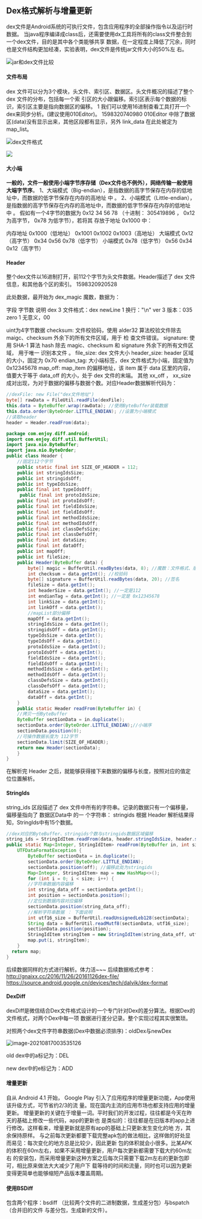 ## Dex格式解析与增量更新

dex文件是Android系统的可执行文件，包含应用程序的全部操作指令以及运行时数据。
当java程序编译成class后，还需要使用dx工具将所有的class文件整合到一个dex文件，目的是其中各个类能够共享
数据，在一定程度上降低了冗余，同时也是文件结构更加经凑，实验表明，dex文件是传统jar文件大小的50%左
右。

![jar和dex文件比较](C:\Users\Administrator\Desktop\image\jar和dex文件比较.png)

#### 文件布局

dex 文件可以分为3个模块，头文件、索引区、数据区。头文件概况的描述了整个 dex 文件的分布，包括每一个索
引区的大小跟偏移。索引区表示每个数据的标识，索引区主要是指向数据区的偏移。
1
我们可以使用16进制查看工具打开一个dex来同步分析。(建议使用010Editor)。
1598320740980
010Editor 中除了数据区(data)没有显示出来，其他区段都有显示，另外 link_data 在此处被定为 map_list。

![dex文件格式](C:\Users\Administrator\Desktop\image\dex文件格式.png)

![](C:\Users\Administrator\Desktop\image\dex数据描叙.png)

#### 大小端

**一般的，文件一般使用小端字节序存储（Dex文件也不例外），网络传输一般使用大端字节序**。
1、大端模式（Big-endian），是指数据的高字节保存在内存的低地址中，而数据的低字节保存在内存的高地址
中 。
2、小端模式（Little-endian），是指数据的高字节保存在内存的高地址中，而数据的低字节保存在内存的低地址
中 。
假如有一个4字节的数据为 0x12 34 56 78 （十进制： 305419896 ， 0x12 为高字节， 0x78 为低字节），若将其
存放于地址 0x1000 中：

内存地址 0x1000（低地址） 0x1001    0x1002   0x1003（高地址）
大端模式  0x12（高字节）     0x34        0x56       0x78（低字节）
小端模式  0x78（低字节）    0x56        0x34              0x12（高字节）

#### Header

整个dex文件以16进制打开，前112个字节为头文件数据。Header描述了 dex 文件信息，和其他各个区的索引。
1598320920528

此处数据，最开始为 dex_magic 魔数，数据为：

字段     字节数     说明
dex         3           文件格式：dex
newLine  1          换行："\n"
ver           3          版本：035
zero         1         无意义，00

uint为4字节数据
checksum: 文件校验码，使用 alder32 算法校验文件除去 maigc、checksum 外余下的所有文件区域，用于
检 查文件错误。
signature: 使用 SHA-1 算法 hash 除去 magic、checksum 和 signature 外余下的所有文件区域， 用于唯一
识别本文件 。
file_size: dex 文件大小
header_size: header 区域的大小，固定为 0x70
endian_tag: 大小端标签，dex 文件格式为小端，固定值为 0x12345678
map_off: map_item 的偏移地址，该 item 属于 data 区里的内容，值要大于等于 data_off 的大小，处于 dex
文件的末端。
其他 xx_off ， xx_size 成对出现，为对于数据的偏移与数据个数。对应Header数据解析代码为：

```java
//dexFile: new File("dex文件地址")
byte[] rawData = FileUtil.readFile(dexFile);
this.data = ByteBuffer.wrap(rawData); //使用ByteBuffer装载数据
this.data.order(ByteOrder.LITTLE_ENDIAN); //设置为小端模式
//读取header
header = Header.readFrom(data);
```

```java
package com.enjoy.diff.android;
import com.enjoy.diff.util.BufferUtil;
import java.nio.ByteBuffer;
import java.nio.ByteOrder;
public class Header {
    //固定112个字节
    public static final int SIZE_OF_HEADER = 112;
    public int stringIdsSize;
    public int stringidsOff;
    public int typeIdsSize;
    public final int typeIdsOff;
     public final int protoIdsSize;
    public final int protoIdsOff;
    public final int fieldIdsSize;
    public final int fieldIdsOff;
    public final int methodIdsSize;
    public final int methodIdsOff;
    public final int classDefsSize;
    public final int classDefsOff;
    public final int dataSize;
    public final int dataOff;
    public int mapOff;
    public int fileSize;
    public Header(ByteBuffer data) {
        byte[] magic = BufferUtil.readBytes(data, 8); //魔数：文件格式、版本
        int checksum = data.getInt(); //校验码
        byte[] signature = BufferUtil.readBytes(data, 20); //签名
        fileSize = data.getInt();
        int headerSize = data.getInt(); //一定是112
        int endianTag = data.getInt(); //一定是 0x12345678
        int linkSize = data.getInt();
        int linkOff = data.getInt();
        //mapList部分偏移
        mapOff = data.getInt();
        stringIdsSize = data.getInt();
        stringidsOff = data.getInt();
        typeIdsSize = data.getInt();
        typeIdsOff = data.getInt();
        protoIdsSize = data.getInt();
        protoIdsOff = data.getInt();
        fieldIdsSize = data.getInt();
        fieldIdsOff = data.getInt();
        methodIdsSize = data.getInt();
        methodIdsOff = data.getInt();
        classDefsSize = data.getInt();
        classDefsOff = data.getInt();
        dataSize = data.getInt();
        dataOff = data.getInt();
    }
    public static Header readFrom(ByteBuffer in) {
    //拷贝一份ByteBuffer
    ByteBuffer sectionData = in.duplicate();
    sectionData.order(ByteOrder.LITTLE_ENDIAN);//小端序
    sectionData.position(0);
    //可操作数据长度为 112字节
    sectionData.limit(SIZE_OF_HEADER);
    return new Header(sectionData);
    }
}
```

在解析完 Header 之后，就能够获得接下来数据的偏移与长度，按照对应的值定位位置解析。

#### StringIds

string_ids 区段描述了 dex 文件中所有的字符串。记录的数据只有一个偏移量，偏移量指向了 数据区Data中 的一
个字符串：
stringids
根据 Header 解析结果得知，StringIds中有15个数据。

```java
//dex对应的ByteBuffer、stringids个数与stringids数据区域偏移
string_ids = StringIdItem.readFrom(data, header.stringIdsSize, header.stringidsOff);
public static Map<Integer, StringIdItem> readFrom(ByteBuffer in, int size, int off) throws
    UTFDataFormatException {
        ByteBuffer sectionData = in.duplicate();
        sectionData.order(ByteOrder.LITTLE_ENDIAN);
        sectionData.position(off); //偏移此处为stringids
        Map<Integer, StringIdItem> map = new HashMap<>();
        for (int i = 0; i < size; i++) {
        //字符串数据内容偏移
        int string_data_off = sectionData.getInt();
        int position = sectionData.position();
        //定位到数据内容对应偏移
        sectionData.position(string_data_off);
        //解析字符串数据 ： 下面说明
        int utf16_size = BufferUtil.readUnsignedLeb128(sectionData);
        String data = BufferUtil.readMutf8(sectionData, utf16_size);
        sectionData.position(position);
        StringIdItem stringItem = new StringIdItem(string_data_off, utf16_size, data);
        map.put(i, stringItem);
    }
  return map;
}	
```

后续数据同样的方式进行解析。体力活~~~
后续数据格式参考：
http://gnaixx.cc/2016/11/26/20161126dex-file/
https://source.android.google.cn/devices/tech/dalvik/dex-format

#### DexDiff

dexDiff是微信结合Dex文件格式设计的一个专门针对Dex的差分算法。根据Dex的文件格式，对两个Dex中每一项
数据进行差分记录。整个实现过程其实很繁琐。

对照两个dex文件字符串数据(Dex中数据必须排序)：oldDex与newDex

![image-20210817003535126](C:\Users\Administrator\Desktop\image\旧dex和新dex对比.png)

old dex中的a标记为：DEL

new dex中的e标记为：ADD

#### 增量更新

自从 Android 4.1 开始， Google Play 引入了应用程序的增量更新功能，App使用该升级方式，可节省约2/3的流
量。现在国内主流的应用市场也都支持应用的增量更新。
增量更新的关键在于增量一词。平时我们的开发过程，往往都是今天在昨天的基础上修改一些代码，app的更新也
是类似的：往往都是在旧版本的app上进行修改。这样看来，增量更新就是原有app的基础上只更新发生变化的地
方，其余保持原样。
与之前每次更新都要下载完整apk包的做法相比，这样做的好处显而易见：每次变化的地方总是比较少，因此更新
包的体积就会小很多。比某APK的体积在60m左右，如果不采用增量更新，用户每次更新都需要下载大约60m左右
的安装包，而采用增量更新这种方案之后每次只需要下载2m左右的更新包即可，相比原来做法大大减少了用户下
载等待的时间和流量，同时也可以因为更新变得更简单也能够缩短产品版本覆盖周期。

#### 使用BSDiff

包含两个程序：bsdiff （比较两个文件的二进制数据，生成差分包）与bspatch （合并旧的文件
与差分包，生成新的文件）。